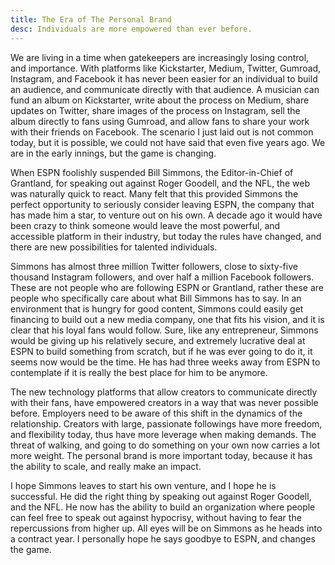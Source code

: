 ```yaml
---
title: The Era of The Personal Brand
desc: Individuals are more empowered than ever before.
---
```


We are living in a time when gatekeepers are increasingly losing control, and importance. With platforms like Kickstarter, Medium, Twitter, Gumroad, Instagram, and Facebook it has never been easier for an individual to build an audience, and communicate directly with that audience. A musician can fund an album on Kickstarter, write about the process on Medium, share updates on Twitter, share images of the process on Instagram, sell the album directly to fans using Gumroad, and allow fans to share your work with their friends on Facebook. The scenario I just laid out is not common today, but it is possible, we could not have said that even five years ago. We are in the early innings, but the game is changing.

When ESPN foolishly suspended Bill Simmons, the Editor-in-Chief of Grantland, for speaking out against Roger Goodell, and the NFL, the web was naturally quick to react. Many felt that this provided Simmons the perfect opportunity to seriously consider leaving ESPN, the company that has made him a star, to venture out on his own. A decade ago it would have been crazy to think someone would leave the most powerful, and accessible platform in their industry, but today the rules have changed, and there are new possibilities for talented individuals.

Simmons has almost three million Twitter followers, close to sixty-five thousand Instagram followers, and over half a million Facebook followers. These are not people who are following ESPN or Grantland, rather these are people who specifically care about what Bill Simmons has to say. In an environment that is hungry for good content, Simmons could easily get financing to build out a new media company, one that fits his vision, and it is clear that his loyal fans would follow. Sure, like any entrepreneur, Simmons would be giving up his relatively secure, and extremely lucrative deal at ESPN to build something from scratch, but if he was ever going to do it, it seems now would be the time. He has had three weeks away from ESPN to contemplate if it is really the best place for him to be anymore.

The new technology platforms that allow creators to communicate directly with their fans, have empowered creators in a way that was never possible before. Employers need to be aware of this shift in the dynamics of the relationship. Creators with large, passionate followings have more freedom, and flexibility today, thus have more leverage when making demands. The threat of walking, and going to do something on your own now carries a lot more weight. The personal brand is more important today, because it has the ability to scale, and really make an impact.

I hope Simmons leaves to start his own venture, and I hope he is successful. He did the right thing by speaking out against Roger Goodell, and the NFL. He now has the ability to build an organization where people can feel free to speak out against hypocrisy, without having to fear the repercussions from higher up. All eyes will be on Simmons as he heads into a contract year. I personally hope he says goodbye to ESPN, and changes the game.